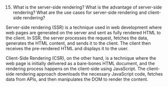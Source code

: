 15. What is the server-side rendering? What is the advantage of server-side rendering? What are the use cases for server-side rendering and client-side rendering?




Server-side rendering (SSR) is a technique used in web development where web pages are generated on the server and sent as fully rendered HTML to the client. In SSR, the server processes the request, fetches the data, generates the HTML content, and sends it to the client. The client then receives the pre-rendered HTML and displays it to the user.


Client-Side Rendering (CSR), on the other hand, is a technique where the web page is initially delivered as a bare-bones HTML document, and the rendering process happens on the client-side using JavaScript. The client-side rendering approach downloads the necessary JavaScript code, fetches data from APIs, and then manipulates the DOM to render the content.